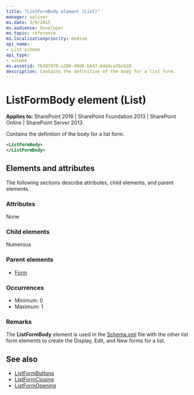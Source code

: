 ```yaml
---
title: "ListFormBody element (List)"
manager: soliver
ms.date: 3/9/2015
ms.audience: Developer
ms.topic: reference
ms.localizationpriority: medium
api_name:
- List schema
api_type:
- schema
ms.assetid: fb387978-a288-49d0-b847-64ddca76cb18
description: Contains the definition of the body for a list form.
---
```


# ListFormBody element (List)

**Applies to:** SharePoint 2016 | SharePoint Foundation 2013 | SharePoint Online | SharePoint Server 2013

Contains the definition of the body for a list form.

```XML
<ListFormBody>
</ListFormBody>
```

## Elements and attributes

The following sections describe attributes, child elements, and parent elements.

### Attributes

None

### Child elements

Numerous

### Parent elements

- [Form](form-element-list.md)

### Occurrences

- Minimum: 0
- Maximum: 1

### Remarks

The **ListFormBody** element is used in the [Schema.xml](https://msdn.microsoft.com/library/c2f01064-80d8-47ee-b602-ecf4c480ac56%28Office.15%29.aspx) file with the other list form elements to create the Display, Edit, and New forms for a list.

## See also

- [ListFormButtons](listformbuttons-element-list.md)
- [ListFormClosing](listformclosing-element-list.md)
- [ListFormOpening](listformopening-element-list.md)
